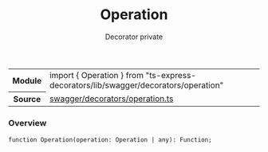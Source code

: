 <header class="symbol-info-header">    <h1 id="operation">Operation</h1>    <label class="symbol-info-type-label decorator">Decorator</label>    <label class="api-type-label private">private</label>  </header>
<section class="symbol-info">      <table class="is-full-width">        <tbody>        <tr>          <th>Module</th>          <td>            <div class="lang-typescript">                <span class="token keyword">import</span> { Operation }                 <span class="token keyword">from</span>                 <span class="token string">"ts-express-decorators/lib/swagger/decorators/operation"</span>                            </div>          </td>        </tr>        <tr>          <th>Source</th>          <td>            <a href="https://romakita.github.io/ts-express-decorators/#//blob/v2.12.0/src/swagger/decorators/operation.ts#L0-L0">                swagger/decorators/operation.ts            </a>        </td>        </tr>                </tbody>      </table>    </section>

### Overview

<pre><code class="typescript-lang">function <span class="token function">Operation</span><span class="token punctuation">(</span>operation<span class="token punctuation">:</span> Operation | <span class="token keyword">any</span><span class="token punctuation">)</span><span class="token punctuation">:</span> Function<span class="token punctuation">;</span></code></pre>
